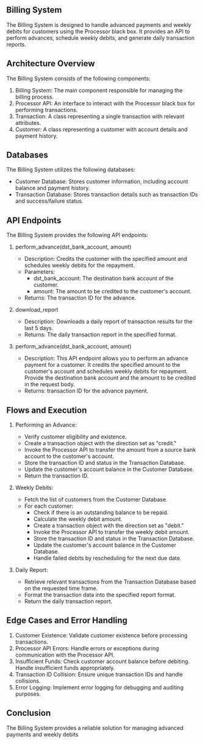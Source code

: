 ## Billing System 
The Billing System is designed to handle advanced payments and weekly debits for customers using the Processor black box. It provides an API to perform advances, schedule weekly debits, and generate daily transaction reports.

## Architecture Overview
The Billing System consists of the following components:

1. Billing System: The main component responsible for managing the billing process.
2. Processor API: An interface to interact with the Processor black box for performing transactions.
3. Transaction: A class representing a single transaction with relevant attributes.
4. Customer: A class representing a customer with account details and payment history.

## Databases
The Billing System utilizes the following databases:
- Customer Database: Stores customer information, including account balance and payment history.
- Transaction Database: Stores transaction details such as transaction IDs and success/failure status.

## API Endpoints
The Billing System provides the following API endpoints:

1. perform_advance(dst_bank_account, amount)
   - Description: Credits the customer with the specified amount and schedules weekly debits for the repayment.
   - Parameters:
     - dst_bank_account: The destination bank account of the customer.
     - amount: The amount to be credited to the customer's account.
   - Returns: The transaction ID for the advance.

2. download_report
   - Description: Downloads a daily report of transaction results for the last 5 days.
   - Returns: The daily transaction report in the specified format.
  
3. perform_advance(dst_bank_account, amount)
   - Description: This API endpoint allows you to perform an advance payment for a customer. It credits the specified amount to the customer's account and schedules weekly debits for repayment. Provide the destination bank account and the amount to be credited in the request body.
   - Returns: transaction ID for the advance payment.
     
## Flows and Execution
1. Performing an Advance:
   - Verify customer eligibility and existence.
   - Create a transaction object with the direction set as "credit."
   - Invoke the Processor API to transfer the amount from a source bank account to the customer's account.
   - Store the transaction ID and status in the Transaction Database.
   - Update the customer's account balance in the Customer Database.
   - Return the transaction ID.

2. Weekly Debits:
   - Fetch the list of customers from the Customer Database.
   - For each customer:
     - Check if there is an outstanding balance to be repaid.
     - Calculate the weekly debit amount.
     - Create a transaction object with the direction set as "debit."
     - Invoke the Processor API to transfer the weekly debit amount.
     - Store the transaction ID and status in the Transaction Database.
     - Update the customer's account balance in the Customer Database.
     - Handle failed debits by rescheduling for the next due date.

3. Daily Report:
   - Retrieve relevant transactions from the Transaction Database based on the requested time frame.
   - Format the transaction data into the specified report format.
   - Return the daily transaction report.

## Edge Cases and Error Handling
1. Customer Existence: Validate customer existence before processing transactions.
2. Processor API Errors: Handle errors or exceptions during communication with the Processor API.
3. Insufficient Funds: Check customer account balance before debiting. Handle insufficient funds appropriately.
4. Transaction ID Collision: Ensure unique transaction IDs and handle collisions.
5. Error Logging: Implement error logging for debugging and auditing purposes.


## Conclusion
The Billing System provides a reliable solution for managing advanced payments and weekly debits
